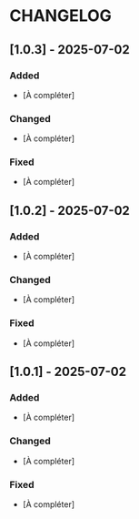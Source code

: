 # CHANGELOG

## [1.0.3] - 2025-07-02

### Added
- [À compléter]

### Changed
- [À compléter]

### Fixed
- [À compléter]

## [1.0.2] - 2025-07-02

### Added
- [À compléter]

### Changed
- [À compléter]

### Fixed
- [À compléter]

## [1.0.1] - 2025-07-02

### Added
- [À compléter]

### Changed
- [À compléter]

### Fixed
- [À compléter]

